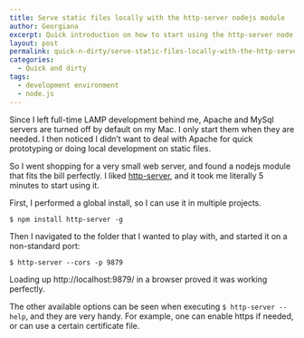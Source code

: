 ```yaml
---
title: Serve static files locally with the http-server nodejs module
author: Georgiana
excerpt: Quick introduction on how to start using the http-server node module to serve local static resources while developing locally.
layout: post
permalink: quick-n-dirty/serve-static-files-locally-with-the-http-server-nodejs-module/
categories:
  - Quick and dirty
tags:
  - development environment
  - node.js
---
```

Since I left full-time LAMP development behind me, Apache and MySql servers are turned off by default on my Mac. I only start them when they are needed. I then noticed I didn&#8217;t want to deal with Apache for quick prototyping or doing local development on static files.

So I went shopping for a very small web server, and found a nodejs module that fits the bill perfectly. I liked [http-server][1], and it took me literally 5 minutes to start using it.

First, I performed a global install, so I can use it in multiple projects.

`$ npm install http-server -g`

Then I navigated to the folder that I wanted to play with, and started it on a non-standard port:

`$ http-server --cors -p 9879`

Loading up http://localhost:9879/ in a browser proved it was working perfectly.

The other available options can be seen when executing `$ http-server --help`, and they are very handy. For example, one can enable https if needed, or can use a certain certificate file.

 [1]: https://github.com/indexzero/http-server
